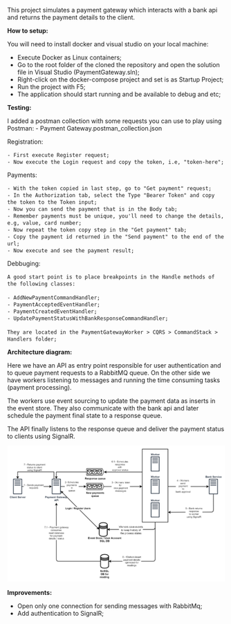 This project simulates a payment gateway which interacts with a bank api and returns the payment details to the client.

**How to setup:**

  You will need to install docker and visual studio on your local machine:

  - Execute Docker as Linux containers;
  - Go to the root folder of the cloned the repository and open the solution file in Visual Studio (PaymentGateway.sln);
  - Right-click on the docker-compose project and set is as Startup Project;
  - Run the project with F5;
  - The application should start running and be available to debug and etc;

**Testing:**

  I added a postman collection with some requests you can use to play using Postman:
    - Payment Gateway.postman_collection.json

  Registration:

    - First execute Register request;
    - Now execute the Login request and copy the token, i.e, "token-here";

  Payments:

    - With the token copied in last step, go to "Get payment" request;
    - In the Authorization tab, select the Type "Bearer Token" and copy the token to the Token input;
    - Now you can send the payment that is in the Body tab;
    - Remember payments must be unique, you'll need to change the details, e.g, value, card number;
    - Now repeat the token copy step in the "Get payment" tab;
    - Copy the payment id returned in the "Send payment" to the end of the url;
    - Now execute and see the payment result;

  Debbuging:

    A good start point is to place breakpoints in the Handle methods of the following classes:

    - AddNewPaymentCommandHandler;
    - PaymentAcceptedEventHandler;
    - PaymentCreatedEventHandler;
    - UpdatePaymentStatusWithBankResponseCommandHandler;

    They are located in the PaymentGatewayWorker > CQRS > CommandStack > Handlers folder;

**Architecture diagram:**

Here we have an API as entry point responsible for user authentication and to queue payment requests to a RabbitMQ queue. On the other side we have workers listening to messages and running the time consuming tasks (payment processing).

The workers use event sourcing to update the payment data as inserts in the event store. They also communicate with the bank api and later schedule the payment final state to a response queue.

The API finally listens to the response queue and deliver the payment status to clients using SignalR.

![Architecture diagram](https://github.com/domicioam/gateway/blob/master/Architecture.png)

**Improvements:** 

  - Open only one connection for sending messages with RabbitMq;
  - Add authentication to SignalR;
